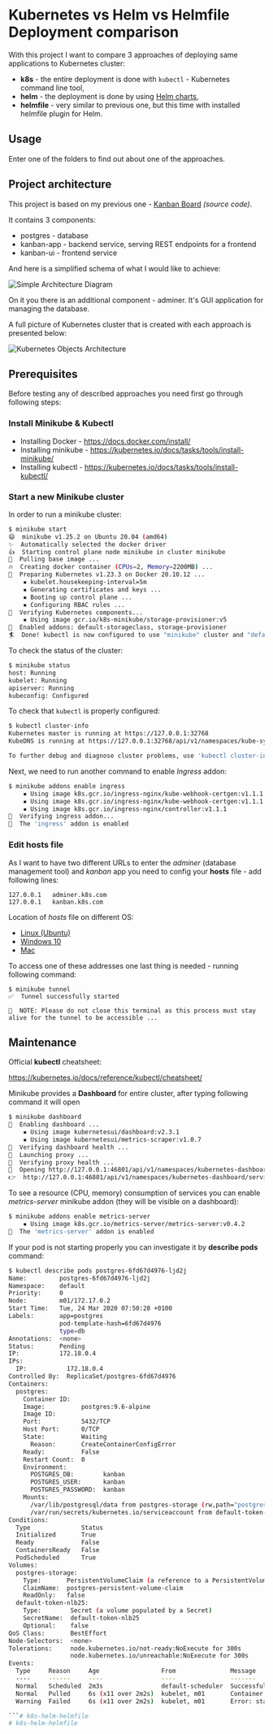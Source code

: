 # Kubernetes vs Helm vs Helmfile Deployment comparison

With this project I want to compare 3 approaches of deploying same applications to Kubernetes cluster:

* **k8s** - the entire deployment is done with `kubectl` - Kubernetes command line tool,
* **helm** - the deployment is done by using [Helm charts](https://helm.sh),
* **helmfile** - very similar to previous one, but this time with installed helmfile plugin for Helm.

## Usage

Enter one of the folders to find out about one of the approaches.

## Project architecture

This project is based on my previous one - [Kanban Board](https://github.com/wkrzywiec/kanban-board) *(source code)*. 

It contains 3 components:
* postgres - database
* kanban-app - backend service, serving REST endpoints for a frontend
* kanban-ui - frontend service

And here is a simplified schema of what I would like to achieve:

![Simple Architecture Diagram](https://github.com/wkrzywiec/k8s-helm-helmfile/blob/master/assets/arch-simple.png)


On it you there is an additional component - adminer. It's GUI application for managing the database.

A full picture of Kubernetes cluster that is created with each approach is presented below:

![Kubernetes Objects Architecture](https://github.com/wkrzywiec/k8s-helm-helmfile/blob/master/assets/arch-k8s.png)

## Prerequisites

Before testing any of described approaches you need first go through following steps:

### Install Minikube & Kubectl
* Installing Docker - https://docs.docker.com/install/
* Installing minikube - https://kubernetes.io/docs/tasks/tools/install-minikube/
* Installing kubectl - https://kubernetes.io/docs/tasks/tools/install-kubectl/

### Start a new Minikube cluster

In order to run a minikube cluster:
```bash
$ minikube start
😄  minikube v1.25.2 on Ubuntu 20.04 (amd64)
✨  Automatically selected the docker driver
👍  Starting control plane node minikube in cluster minikube
🚜  Pulling base image ...
🔥  Creating docker container (CPUs=2, Memory=2200MB) ...
🐳  Preparing Kubernetes v1.23.3 on Docker 20.10.12 ...
    ▪ kubelet.housekeeping-interval=5m
    ▪ Generating certificates and keys ...
    ▪ Booting up control plane ...
    ▪ Configuring RBAC rules ...
🔎  Verifying Kubernetes components...
    ▪ Using image gcr.io/k8s-minikube/storage-provisioner:v5
🌟  Enabled addons: default-storageclass, storage-provisioner
🏄  Done! kubectl is now configured to use "minikube" cluster and "default" namespace by default
```

To check the status of the cluster:
```bash
$ minikube status
host: Running
kubelet: Running
apiserver: Running
kubeconfig: Configured
```

To check that `kubectl` is properly configured:
```bash
$ kubectl cluster-info
Kubernetes master is running at https://127.0.0.1:32768
KubeDNS is running at https://127.0.0.1:32768/api/v1/namespaces/kube-system/services/kube-dns:dns/proxy

To further debug and diagnose cluster problems, use 'kubectl cluster-info dump'.
```

Next, we need to run another command to enable *Ingress* addon:
```bash
$ minikube addons enable ingress
    ▪ Using image k8s.gcr.io/ingress-nginx/kube-webhook-certgen:v1.1.1
    ▪ Using image k8s.gcr.io/ingress-nginx/kube-webhook-certgen:v1.1.1
    ▪ Using image k8s.gcr.io/ingress-nginx/controller:v1.1.1
🔎  Verifying ingress addon...
🌟  The 'ingress' addon is enabled
``` 

### Edit hosts file
As I want to have two different URLs to enter the *adminer* (database management tool) and *kanban* app you need to config your **hosts** file - add following lines:

```
127.0.0.1	adminer.k8s.com
127.0.0.1	kanban.k8s.com
```

Location of *hosts* file on different OS:
* [Linux (Ubuntu)](http://manpages.ubuntu.com/manpages/trusty/man5/hosts.5.html)
* [Windows 10](https://www.groovypost.com/howto/edit-hosts-file-windows-10/)
* [Mac](https://www.imore.com/how-edit-your-macs-hosts-file-and-why-you-would-want#page1)

To access one of these addresses one last thing is needed - running following command:

```
$ minikube tunnel
✅  Tunnel successfully started

📌  NOTE: Please do not close this terminal as this process must stay alive for the tunnel to be accessible ...

```

## Maintenance

Official **kubectl** cheatsheet:

https://kubernetes.io/docs/reference/kubectl/cheatsheet/

Minikube provides a **Dashboard** for entire cluster, after typing following command it will open
```bash
$ minikube dashboard
🔌  Enabling dashboard ...
    ▪ Using image kubernetesui/dashboard:v2.3.1
    ▪ Using image kubernetesui/metrics-scraper:v1.0.7
🤔  Verifying dashboard health ...
🚀  Launching proxy ...
🤔  Verifying proxy health ...
🎉  Opening http://127.0.0.1:46801/api/v1/namespaces/kubernetes-dashboard/services/http:kubernetes-dashboard:/proxy/ in your default browser...
👉  http://127.0.0.1:46801/api/v1/namespaces/kubernetes-dashboard/services/http:kubernetes-dashboard:/proxy/
```

To see a resource (CPU, memory) consumption of services you can enable *metrics-server* minikube addon (they will be visible on a dashboard):
```bash
$ minikube addons enable metrics-server
    ▪ Using image k8s.gcr.io/metrics-server/metrics-server:v0.4.2
🌟  The 'metrics-server' addon is enabled
```

If your pod is not starting properly you can investigate it by **describe pods <pod-name>** command:
```bash
$ kubectl describe pods postgres-6fd67d4976-ljd2j
Name:         postgres-6fd67d4976-ljd2j
Namespace:    default
Priority:     0
Node:         m01/172.17.0.2
Start Time:   Tue, 24 Mar 2020 07:50:28 +0100
Labels:       app=postgres
              pod-template-hash=6fd67d4976
              type=db
Annotations:  <none>
Status:       Pending
IP:           172.18.0.4
IPs:
  IP:           172.18.0.4
Controlled By:  ReplicaSet/postgres-6fd67d4976
Containers:
  postgres:
    Container ID:   
    Image:          postgres:9.6-alpine
    Image ID:       
    Port:           5432/TCP
    Host Port:      0/TCP
    State:          Waiting
      Reason:       CreateContainerConfigError
    Ready:          False
    Restart Count:  0
    Environment:
      POSTGRES_DB:        kanban
      POSTGRES_USER:      kanban
      POSTGRES_PASSWORD:  kanban
    Mounts:
      /var/lib/postgresql/data from postgres-storage (rw,path="postgres")
      /var/run/secrets/kubernetes.io/serviceaccount from default-token-nlb25 (ro)
Conditions:
  Type              Status
  Initialized       True 
  Ready             False 
  ContainersReady   False 
  PodScheduled      True 
Volumes:
  postgres-storage:
    Type:       PersistentVolumeClaim (a reference to a PersistentVolumeClaim in the same namespace)
    ClaimName:  postgres-persistent-volume-claim
    ReadOnly:   false
  default-token-nlb25:
    Type:        Secret (a volume populated by a Secret)
    SecretName:  default-token-nlb25
    Optional:    false
QoS Class:       BestEffort
Node-Selectors:  <none>
Tolerations:     node.kubernetes.io/not-ready:NoExecute for 300s
                 node.kubernetes.io/unreachable:NoExecute for 300s
Events:
  Type     Reason     Age                 From               Message
  ----     ------     ----                ----               -------
  Normal   Scheduled  2m3s                default-scheduler  Successfully assigned default/postgres-6fd67d4976-ljd2j to m01
  Normal   Pulled     6s (x11 over 2m2s)  kubelet, m01       Container image "postgres:9.6-alpine" already present on machine
  Warning  Failed     6s (x11 over 2m2s)  kubelet, m01       Error: stat /tmp/hostpath-provisioner/pvc-f5d9b781-9cdf-4a4c-8c9b-2edb8330d139: no such file or directory

```# k8s-helm-helmfile
# k8s-helm-helmfile
